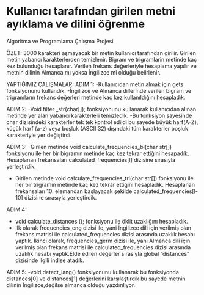 # Kullanıcı tarafından girilen metni ayıklama ve dilini öğrenme
Algoritma ve Programlama Çalışma Projesi

ÖZET: 3000 karakteri aşmayacak bir metin kullanıcı tarafından girilir.
Girilen metin yabancı karakterlerden temizlenir.
Bigram ve trigramlarin metinde kaç kez bulunduğu hesaplanır.
Verilen frekans değerleriyle hesaplama yapılır ve metnin dilinin Almanca 
mı yoksa İngilizce mi olduğu belirlenir.

YAPTIĞIMIZ ÇALIŞMALAR:
ADIM 1: 
-Kullanıcıdan metin almak için gets fonksiyonunu kullandık.
-İngilizce ve Almanca dillerinde verilen bigram ve trigramların frekans değerleri metinde kaç kez kullanıldığını hesapladık.




ADIM 2:
-Void filter _str(char[]); fonksiyonunu kullanarak kullanıcıdan alınan metinde yer alan yabancı karakterleri temizledik.
-Bu fonksiyon sayesinde char dizisindeki karakterler tek tek kontrol edildi bu sayede büyük harf(A-Z), küçük harf (a-z) veya boşluk (ASCII:32) dışındaki tüm karakterler boşluk karakteriyle yer değiştirdi.




ADIM 3:
-Girilen  metinde void calculate_frequencies_bi(char str[]) fonksiyonu ile 
her bir bigramın metinde kaç kez tekrar ettiğini hesapadık. 
Hesaplanan frekansaları calculated_frequencies[l] dizisine sırasıyla  yerleştirdik.
- Girilen metinde void calculate_frequencies_tri(char str[])  fonksiyonu ile 
 her bir trigramın metinde kaç kez tekrar ettiğini hesapladık. Hesaplanan 
 frekansaları 10. elemandan başlayacak şekilde calculated_frequencies[l-10] 
 dizisine sırasıyla yerleştirdik.
 
ADIM 4:
- void calculate_distances (); fonksiyonu ile öklit uzaklığını hesapladık.
- İlk olarak frequencies_eng dizisi ile, yani İngilizce dili için verilmiş olan frekans matrisi ile calculated_frequencies dizisi arasında uzaklık hesabı yaptık. İkinci olarak, frequencies_germ dizisi ile, yani Almanca dili için verilmiş olan frekans matrisi ile calculated_frequencies dizisi arasında uzaklık hesabı yaptık.Elde edilen değerler sırasıyla global “distances” dizisinde ilgili indise atadık.



ADIM 5:
-void detect_lang() fonksiyonunu kullanarak bu  fonksiyonda  distances[0] ve distances[1] değerlerini karşılaştırdık bu sayede metnin dilinin İngilizce,değilse  almanca olduğu yazdırılıyor.
